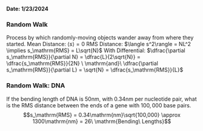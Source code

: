 **Date: 1/23/2024**
### Random Walk
Process by which randomly-moving objects wander away from where they started.
Mean Distance: $\langle s\rangle = 0$
RMS Distance: $\langle s^2\rangle = NL^2 \implies s_\mathrm{RMS} = L\sqrt{N}$
With Differential: $\dfrac{\partial s_\mathrm{RMS}}{\partial N} = \dfrac{L}{2\sqrt{N}} = \dfrac{s_\mathrm{RMS}}{2N} \ \mathrm{and}\ \dfrac{\partial s_\mathrm{RMS}}{\partial L} = \sqrt{N} = \dfrac{s_\mathrm{RMS}}{L}$

### Random Walk: DNA
If the bending length of DNA is $50\mathrm{nm}$, with $0.34\mathrm{nm}$ per nucleotide pair, what is the RMS distance between the ends of a gene with $100,000$ base pairs.
$$s_\mathrm{RMS} = 0.34\mathrm{nm}\sqrt{100,000} \approx 1300\mathrm{nm} = 26\ \mathrm{Bending\ Lengths}$$


